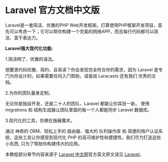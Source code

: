 # Laravel 官方文档中文版

Laravel是一套简洁、优雅的PHP Web开发框架。打算使用PHP框架开发项目，首先可以考虑一下；它可以帮你构建一个完美的网络APP，而且每行代码都可以简洁、富于表达力。

**Laravel强大现代化功能:**

1.简洁明了、优雅的语法。

想要源代码优雅、简约、且易读？你会发现完全符合你的需求，因为 Laravel 是专门为你设计的，如果需要任何入门帮助，请查阅 Laracasts 还有我们 优秀的文档。

2.为你的团队量身定制。

无论你是独自开发，还是二十人的团队，Laravel 都能让你耳目一新。 使用 migrations 和 结构生成器让团队里面的每一个人都能同步 Laravel 数据库。

3.现代化的工具，仿佛在施展魔术。

通过 神奇的 ORM、轻松上手的 路由器、强大的 队列操作库 和 简便的用户认证系统，这些工具让你感受到现代化 PHP 的高可维护性和便捷性。我们尽力打造这些小东西, 只为了帮助你构建伟大的应用。

本教程部分章节内容来源于 [Laravel 中文网](http://www.golaravel.com/laravel/docs/5.0/)官方英文原文请见 [Laravel](http://laravel.com/docs/5.0)。



